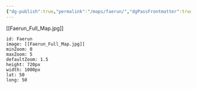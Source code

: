 ```yaml
---
{"dg-publish":true,"permalink":"/maps/faerun/","dgPassFrontmatter":true,"noteIcon":"","created":"2025-10-26T20:59:20.449-07:00","updated":"2025-10-27T14:45:54.097-07:00"}
---
```


[[Faerun_Full_Map.jpg]]
```leaflet
id: Faerun
image: [[Faerun_Full_Map.jpg]]
minZoom: 0
maxZoom: 5
defaultZoom: 1.5
height: 720px
width: 1000px
lat: 50
long: 50
```

